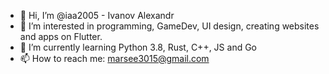 - 👋  Hi, I’m @iaa2005 - Ivanov Alexandr
- 👀  I’m interested in programming, GameDev, UI design, creating websites and apps on Flutter.
- 🌱  I’m currently learning Python 3.8, Rust, C++, JS and Go
- 📫  How to reach me: marsee3015@gmail.com
